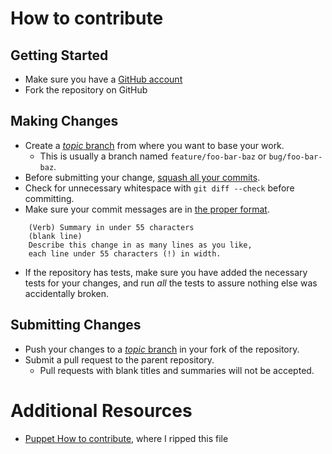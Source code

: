 # How to contribute

## Getting Started

* Make sure you have a [GitHub account](https://github.com/signup/free)
* Fork the repository on GitHub

## Making Changes

* Create a [*topic* branch](http://nvie.com/posts/a-successful-git-branching-model/) from where you want to base your work.
  * This is usually a branch named `feature/foo-bar-baz` or `bug/foo-bar-baz`.
* Before submitting your change, [squash all your commits](https://github.com/ginatrapani/todo.txt-android/wiki/Squash-All-Commits-Related-to-a-Single-Issue-into-a-Single-Commit).
* Check for unnecessary whitespace with `git diff --check` before committing.
* Make sure your commit messages are in [the proper format](http://chris.beams.io/posts/git-commit/).

````
    (Verb) Summary in under 55 characters
    (blank line)
    Describe this change in as many lines as you like,
    each line under 55 characters (!) in width.
````

* If the repository has tests, make sure you have added the necessary tests for your changes, and run _all_ the tests to assure nothing else was accidentally broken.

## Submitting Changes

* Push your changes to a [*topic* branch](http://nvie.com/posts/a-successful-git-branching-model/) in your fork of the repository.
* Submit a pull request to the parent repository.
  * Pull requests with blank titles and summaries will not be accepted.

# Additional Resources

* [Puppet How to contribute](https://github.com/puppetlabs/puppet/blob/master/CONTRIBUTING.md), where I ripped this file
